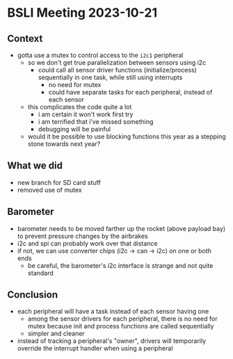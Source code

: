 # BSLI Meeting 2023-10-21

## Context
- gotta use a mutex to control access to the `i2c1` peripheral
    - so we don't get true parallelization between sensors using i2c
        - could call all sensor driver functions (initialize/process) sequentially in one task, while still using interrupts
            - no need for mutex
            - could have separate tasks for each peripheral, instead of each sensor
    - this complicates the code quite a lot
        - i am certain it won't work first try
        - i am terrified that i've missed something
        - debugging will be painful
    - would it be possible to use blocking functions this year as a stepping stone towards next year?

## What we did
- new branch for SD card stuff
- removed use of mutex

## Barometer
- barometer needs to be moved farther up the rocket (above payload bay) to prevent pressure changes by the airbrakes
- i2c and spi can probably work over that distance
- if not, we can use converter chips (i2c -> can -> i2c) on one or both ends
    - be careful, the barometer's i2c interface is strange and not quite standard

## Conclusion
- each peripheral will have a task instead of each sensor having one
    - among the sensor drivers for each peripheral, there is no need for mutex because init and process functions are called sequentially
    - simpler and cleaner
- instead of tracking a peripheral's "owner", drivers will temporarily override the interrupt handler when using a peripheral
